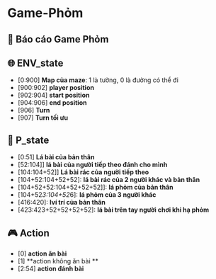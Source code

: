 # Game-Phỏm
## :dart: Báo cáo Game Phỏm
## :globe_with_meridians: ENV_state
*   [0:900] **Map của maze**: 1 là tường, 0 là đường có thể đi
*   [900:902] **player position**
*   [902:904] **start position** 
*   [904:906] **end position** 
*   [906] **Turn**
*   [907] **Turn  tối ưu**


## :bust_in_silhouette: P_state
*   [0:51] **Lá bài của bản thân**
*   [52:104]] **lá bài của người tiếp theo đánh cho mình**
*   [104:104+52]] **Lá bài rác của người tiếp theo**
*   [104+52:104+52+52]:   **lá bài rác của 2 người khác và bản thân**
*   [104+52+52:104+52+52+52]]:   **lá phỏm của bản thân**
*   [104+52*3:104+52*6]:   **lá phỏm của 3 người khác**
*   [416:420]:   **lví trí của bản thân**
*   [423:423+52+52+52+52]:   **lá bài trên tay  người chơi  khi hạ phỏm**



## :video_game: Action
* [0] **action  ăn bài**
* [1] **action không ăn bài **
* [2:54] **action đánh bài**
